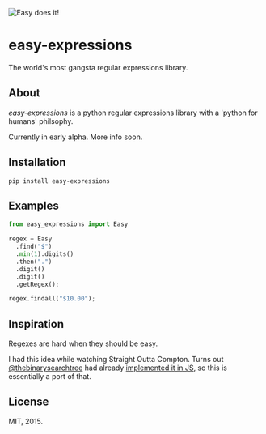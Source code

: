 ![Easy does it!](http://i.imgur.com/N7uilEZ.png)

# easy-expressions 

The world's most gangsta regular expressions library.

## About

_easy-expressions_ is a python regular expressions library with a 'python for humans' philsophy.

Currently in early alpha. More info soon.

## Installation

    pip install easy-expressions

## Examples

```python
from easy_expressions import Easy

regex = Easy 
  .find("$")
  .min(1).digits()
  .then(".")
  .digit()
  .digit()
  .getRegex();

regex.findall("$10.00");
```

## Inspiration

Regexes are hard when they should be easy.

I had this idea while watching Straight Outta Compton. Turns out [@thebinarysearchtree](https://github.com/thebinarysearchtree/) had already [implemented it in JS](https://github.com/thebinarysearchtree/regexpbuilderjs), so this is essentially a port of that.

## License

MIT, 2015.

